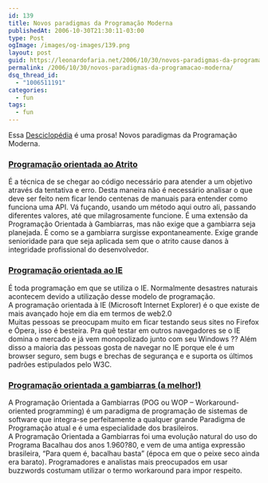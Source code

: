 ```yaml
---
id: 139
title: Novos paradigmas da Programação Moderna
publishedAt: 2006-10-30T21:30:11-03:00
type: Post
ogImage: /images/og-images/139.png
layout: post
guid: https://leonardofaria.net/2006/10/30/novos-paradigmas-da-programacao-moderna/
permalink: /2006/10/30/novos-paradigmas-da-programacao-moderna/
dsq_thread_id:
  - "1006511191"
categories:
  - fun
tags:
  - fun
---
```

Essa [Desciclopédia](http://desciclo.pedia.ws) é uma prosa! Novos paradigmas da Programação Moderna.

### [Programação orientada ao Atrito](http://desciclo.pedia.ws/wiki/Programação_orientada_ao_Atrito)

É a técnica de se chegar ao código necessário para atender a um objetivo através da tentativa e erro. Desta maneira não é necessário analisar o que deve ser feito nem ficar lendo centenas de manuais para entender como funciona uma API. Vá fuçando, usando um método aqui outro ali, passando diferentes valores, até que milagrosamente funcione. É uma extensão da Programação Orientada à Gambiarras, mas não exige que a gambiarra seja planejada. É como se a gambiarra surgisse expontaneamente. Exige grande senioridade para que seja aplicada sem que o atrito cause danos à integridade profissional do desenvolvedor.

### [Programação orientada ao IE](http://desciclo.pedia.ws/wiki/Programação_orientada_à_IE)

É toda programação em que se utiliza o IE. Normalmente desastres naturais acontecem devido a utilização desse modelo de programação.  
A programação orientada à IE (Microsoft Internet Explorer) é o que existe de mais avançado hoje em dia em termos de web2.0  
Muitas pessoas se preocupam muito em ficar testando seus sites no Firefox e Ópera, isso é besteira. Pra quê testar em outros navegadores se o IE domina o mercado e já vem monopolizado junto com seu Windows ?? Além disso a maioria das pessoas gosta de navegar no IE porque ele é um browser seguro, sem bugs e brechas de segurança e e suporta os últimos padrões estipulados pelo W3C.

### [Programação orientada a gambiarras (a melhor!)](http://desciclo.pedia.ws/wiki/POG)

A Programação Orientada a Gambiarras (POG ou WOP – Workaround-oriented programming) é um paradigma de programação de sistemas de software que integra-se perfeitamente a qualquer grande Paradigma de Programação atual e é uma especialidade dos brasileiros.  
A Programação Orientada a Gambiarras foi uma evolução natural do uso do Programa Bacalhau dos anos 1.960?80, e vem de uma antiga expressão brasileira, &#8220;Para quem é, bacalhau basta&#8221; (época em que o peixe seco ainda era barato). Programadores e analistas mais preocupados em usar buzzwords costumam utilizar o termo workaround para impor respeito.
